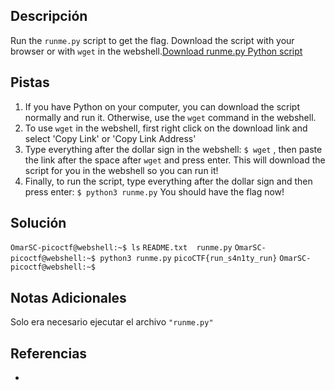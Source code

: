 ## Descripción

Run the `runme.py` script to get the flag. Download the script with your browser or with `wget` in the webshell.[Download runme.py Python script](https://artifacts.picoctf.net/c/34/runme.py)

## Pistas

1. If you have Python on your computer, you can download the script normally and run it. Otherwise, use the `wget` command in the webshell.
2. To use `wget` in the webshell, first right click on the download link and select 'Copy Link' or 'Copy Link Address'
3. Type everything after the dollar sign in the webshell: `$ wget` , then paste the link after the space after `wget` and press enter. This will download the script for you in the webshell so you can run it!
4. Finally, to run the script, type everything after the dollar sign and then press enter: `$ python3 runme.py` You should have the flag now!
## Solución

`OmarSC-picoctf@webshell:~$ ls`
`README.txt  runme.py`
`OmarSC-picoctf@webshell:~$ python3 runme.py`
`picoCTF{run_s4n1ty_run}`
`OmarSC-picoctf@webshell:~$ `

## Notas Adicionales

Solo era necesario ejecutar el archivo `"runme.py"`


## Referencias
- 